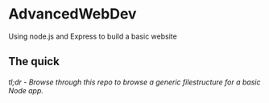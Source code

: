 # AdvancedWebDev
Using node.js and Express to build a basic website

## The quick


###### tl;dr - Browse through this repo to browse a generic filestructure for a basic Node app.

